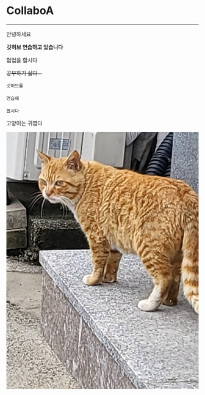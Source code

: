 # CollaboA
***
안녕하세요

**깃허브 연습하고 있습니다**

협업을 합시다

~~공부하기 싫다...~~

```
깃허브를

연습해

봅시다
```

고양이는 귀엽다

![고양이](./image/KakaoTalk_20220608_094934669.jpg)

